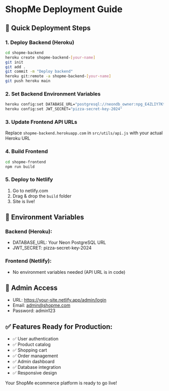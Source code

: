 # ShopMe Deployment Guide

## 🚀 Quick Deployment Steps

### 1. Deploy Backend (Heroku)
```bash
cd shopme-backend
heroku create shopme-backend-[your-name]
git init
git add .
git commit -m "Deploy backend"
heroku git:remote -a shopme-backend-[your-name]
git push heroku main
```

### 2. Set Backend Environment Variables
```bash
heroku config:set DATABASE_URL="postgresql://neondb_owner:npg_E4ZLIY7KtbXW@ep-aged-term-a1mp04ca-pooler.ap-southeast-1.aws.neon.tech/neondb?sslmode=require"
heroku config:set JWT_SECRET="pizza-secret-key-2024"
```

### 3. Update Frontend API URLs
Replace `shopme-backend.herokuapp.com` in `src/utils/api.js` with your actual Heroku URL

### 4. Build Frontend
```bash
cd shopme-frontend
npm run build
```

### 5. Deploy to Netlify
1. Go to netlify.com
2. Drag & drop the `build` folder
3. Site is live!

## 🔧 Environment Variables

### Backend (Heroku):
- DATABASE_URL: Your Neon PostgreSQL URL
- JWT_SECRET: pizza-secret-key-2024

### Frontend (Netlify):
- No environment variables needed (API URL is in code)

## 🎯 Admin Access
- URL: https://your-site.netlify.app/admin/login
- Email: admin@shopme.com
- Password: admin123

## ✅ Features Ready for Production:
- ✅ User authentication
- ✅ Product catalog
- ✅ Shopping cart
- ✅ Order management
- ✅ Admin dashboard
- ✅ Database integration
- ✅ Responsive design

Your ShopMe ecommerce platform is ready to go live!